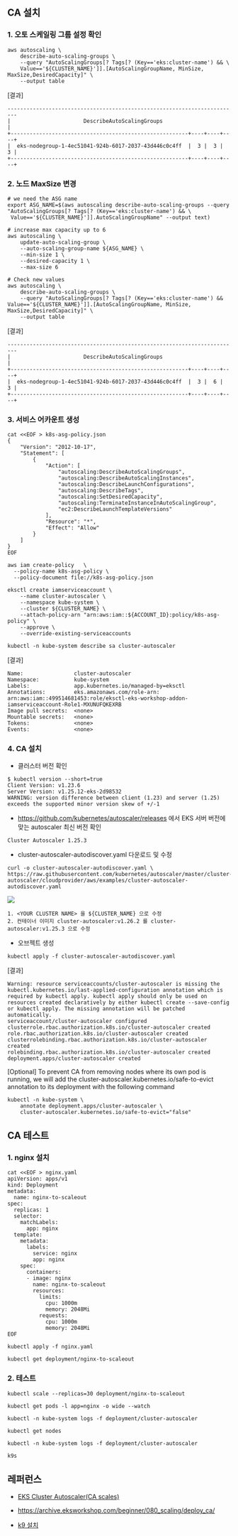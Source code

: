 ## CA 설치 ##

### 1. 오토 스케일링 그룹 설정 확인 ###
```
aws autoscaling \
    describe-auto-scaling-groups \
    --query "AutoScalingGroups[? Tags[? (Key=='eks:cluster-name') && \
    Value=='${CLUSTER_NAME}']].[AutoScalingGroupName, MinSize, MaxSize,DesiredCapacity]" \
    --output table
```
[결과]
```
-------------------------------------------------------------------------
|                       DescribeAutoScalingGroups                       |
+--------------------------------------------------------+----+----+----+
|  eks-nodegroup-1-4ec51041-924b-6017-2037-43d446c0c4ff  |  3 |  3 |  3 |
+--------------------------------------------------------+----+----+----+
```

### 2. 노드 MaxSize 변경 ###
```
# we need the ASG name
export ASG_NAME=$(aws autoscaling describe-auto-scaling-groups --query "AutoScalingGroups[? Tags[? (Key=='eks:cluster-name') && \
 Value=='${CLUSTER_NAME}']].AutoScalingGroupName" --output text)

# increase max capacity up to 6
aws autoscaling \
    update-auto-scaling-group \
    --auto-scaling-group-name ${ASG_NAME} \
    --min-size 1 \
    --desired-capacity 1 \
    --max-size 6

# Check new values
aws autoscaling \
    describe-auto-scaling-groups \
    --query "AutoScalingGroups[? Tags[? (Key=='eks:cluster-name') && Value=='${CLUSTER_NAME}']].[AutoScalingGroupName, MinSize, MaxSize,DesiredCapacity]" \
    --output table
```

[결과]
```
-------------------------------------------------------------------------
|                       DescribeAutoScalingGroups                       |
+--------------------------------------------------------+----+----+----+
|  eks-nodegroup-1-4ec51041-924b-6017-2037-43d446c0c4ff  |  3 |  6 |  3 |
+--------------------------------------------------------+----+----+----+
```

### 3. 서비스 어카운트 생성 ###
```
cat <<EOF > k8s-asg-policy.json
{
    "Version": "2012-10-17",
    "Statement": [
        {
            "Action": [
                "autoscaling:DescribeAutoScalingGroups",
                "autoscaling:DescribeAutoScalingInstances",
                "autoscaling:DescribeLaunchConfigurations",
                "autoscaling:DescribeTags",
                "autoscaling:SetDesiredCapacity",
                "autoscaling:TerminateInstanceInAutoScalingGroup",
                "ec2:DescribeLaunchTemplateVersions"
            ],
            "Resource": "*",
            "Effect": "Allow"
        }
    ]
}
EOF

aws iam create-policy   \
  --policy-name k8s-asg-policy \
  --policy-document file://k8s-asg-policy.json

eksctl create iamserviceaccount \
    --name cluster-autoscaler \
    --namespace kube-system \
    --cluster ${CLUSTER_NAME} \
    --attach-policy-arn "arn:aws:iam::${ACCOUNT_ID}:policy/k8s-asg-policy" \
    --approve \
    --override-existing-serviceaccounts

kubectl -n kube-system describe sa cluster-autoscaler
```
[결과]
```
Name:                cluster-autoscaler
Namespace:           kube-system
Labels:              app.kubernetes.io/managed-by=eksctl
Annotations:         eks.amazonaws.com/role-arn: arn:aws:iam::499514681453:role/eksctl-eks-workshop-addon-iamserviceaccount-Role1-MXUNUFQKEXRB
Image pull secrets:  <none>
Mountable secrets:   <none>
Tokens:              <none>
Events:              <none>
```

### 4. CA 설치 ###

* 클러스터 버전 확인
```
$ kubectl version --short=true
Client Version: v1.23.6
Server Version: v1.25.12-eks-2d98532
WARNING: version difference between client (1.23) and server (1.25) exceeds the supported minor version skew of +/-1
```

* https://github.com/kubernetes/autoscaler/releases 에서 EKS 서버 버전에 맞는 autoscaler 최신 버전 확인
```
Cluster Autoscaler 1.25.3
```
  

* cluster-autoscaler-autodiscover.yaml 다운로드 및 수정
```
curl -o cluster-autoscaler-autodiscover.yaml \
https://raw.githubusercontent.com/kubernetes/autoscaler/master/cluster-autoscaler/cloudprovider/aws/examples/cluster-autoscaler-autodiscover.yaml
```

![](https://github.com/gnosia93/eks-on-aws/blob/main/images/autodiscover.png)

```
1. <YOUR CLUSTER NAME> 을 ${CLUSTER_NAME} 으로 수정
2. 컨테이너 이미지 cluster-autoscaler:v1.26.2 를 cluster-autoscaler:v1.25.3 으로 수정
```

* 오브젝트 생성
```
kubectl apply -f cluster-autoscaler-autodiscover.yaml
```

[결과]
```
Warning: resource serviceaccounts/cluster-autoscaler is missing the kubectl.kubernetes.io/last-applied-configuration annotation which is required by kubectl apply. kubectl apply should only be used on resources created declaratively by either kubectl create --save-config or kubectl apply. The missing annotation will be patched automatically.
serviceaccount/cluster-autoscaler configured
clusterrole.rbac.authorization.k8s.io/cluster-autoscaler created
role.rbac.authorization.k8s.io/cluster-autoscaler created
clusterrolebinding.rbac.authorization.k8s.io/cluster-autoscaler created
rolebinding.rbac.authorization.k8s.io/cluster-autoscaler created
deployment.apps/cluster-autoscaler created
```

[Optional] To prevent CA from removing nodes where its own pod is running, we will add the cluster-autoscaler.kubernetes.io/safe-to-evict annotation to its deployment with the following command
```
kubectl -n kube-system \
    annotate deployment.apps/cluster-autoscaler \
    cluster-autoscaler.kubernetes.io/safe-to-evict="false"
```

## CA 테스트 ##

### 1. nginx 설치 ###
```
cat <<EOF > nginx.yaml
apiVersion: apps/v1
kind: Deployment
metadata:
  name: nginx-to-scaleout
spec:
  replicas: 1
  selector:
    matchLabels:
      app: nginx
  template:
    metadata:
      labels:
        service: nginx
        app: nginx
    spec:
      containers:
      - image: nginx
        name: nginx-to-scaleout
        resources:
          limits:
            cpu: 1000m
            memory: 2048Mi
          requests:
            cpu: 1000m
            memory: 2048Mi
EOF

kubectl apply -f nginx.yaml

kubectl get deployment/nginx-to-scaleout
```

### 2. 테스트 ###

```
kubectl scale --replicas=30 deployment/nginx-to-scaleout
```

```
kubectl get pods -l app=nginx -o wide --watch
```

```
kubectl -n kube-system logs -f deployment/cluster-autoscaler
```

```
kubectl get nodes
```

```
kubectl -n kube-system logs -f deployment/cluster-autoscaler
```

```
k9s
```


## 레퍼런스 ##

* [EKS Cluster Autoscaler(CA scales)](https://blog.luxrobo.com/eks-cluster-autoscaler-ca-scales-2bbf2a3147ae)

* https://archive.eksworkshop.com/beginner/080_scaling/deploy_ca/

* [k9 설치](https://peterica.tistory.com/276) 


